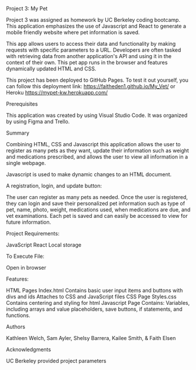 Project 3: My Pet


Project 3 was assigned as homework by UC Berkeley coding bootcamp.
This application emphasizes the use of Javascript and React to generate a mobile friendly website where pet information is saved. 

This app allows users to access their data and functionality by making requests with specific parameters to a URL. Developers are often tasked with retrieving data from another application's API and using it in the context of their own. This pet app runs in the browser and features dynamically updated HTML and CSS.

 
This project has been deployed to GitHub Pages. To test it out yourself, you can follow this deployment link: 
https://faitheden1.github.io/My_Vet/ or Heroku https://mypet-kw.herokuapp.com/



Prerequisites

This application was created by using Visual Studio Code. It was organized by using Figma and Trello. 


Summary

Combining HTML, CSS and Javascript this application allows the user to register as many pets as they want, update their information such as weight and medications prescribed, and allows the user to view all information in a single webpage. 

Javascript is used to make dynamic changes to an HTML document.

A registration, login, and update button: 

The user can register as many pets as needed. 
Once the user is registered, they can login and save their personalized pet information such as type of pet, name, photo, weight, medications used, when medications are due, and vet examinations. 
Each pet is saved and can easily be accessed to view for future information. 
 
 
Project Requirements:

JavaScript
React
Local storage
 

To Execute File:

Open in browser


Features:

HTML Pages
Index.html
Contains basic user input items and buttons with divs and ids
Attaches to CSS and JavaScript files
CSS Page
Styles.css
Contains centering and styling for html 
Javascript Page Contains: Variables, including arrays and value placeholders, save buttons,  if statements, and functions. 
 

Authors

Kathleen Welch, Sam Ayler, Shelsy Barrera, Kailee Smith, & Faith Elsen


Acknowledgments

UC Berkeley provided project parameters

